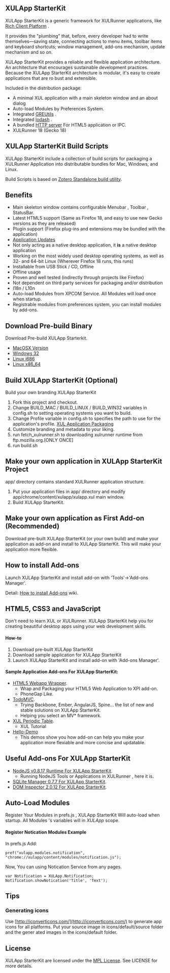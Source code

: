 XULApp StarterKit
-----------------------------
XULApp StarterKit is a generic framework for XULRunner applications, like [Rich Client Platform](http://en.wikipedia.org/wiki/Rich_client_platform) .

It provides the "plumbing" that, before, every developer had to write themselves—saving state, connecting actions to menu items, toolbar items and keyboard shortcuts;
 window management, add-ons mechanism, update mechanism and so on.

XULApp StarterKit provides a reliable and flexible application architecture.
An architecture that encourages sustainable development practices. Because the XULApp StarterKit architecture is modular, it's easy to create applications that are ro
bust and extensible.


Included in the distribution package:

* A minimal XUL application with a main skeleton window and an about dialog
* Auto-load Modules by Preferences System.
* Integrated [GREUtils](https://github.com/racklin/greutils) .
* Integrated [lodash](https://github.com/bestiejs/lodash) .
* A bundled [HTTP server](https://developer.mozilla.org/en-US/docs/Httpd.js/HTTP_server_for_unit_tests) For HTML5 application or IPC.
* XULRunner 18 (Gecko 18)


XULApp StarterKit Build Scripts
-----------------------------
XULApp StarterKit include a collection of build scripts for packaging a XULRunner Application into distributable
bundles for Mac, Windows, and Linux.

Build Scripts is based on [Zotero Standalone build utility](https://github.com/zotero/zotero-standalone-build).


Benefits
-----------------------------

* Main skeleton window contains configurable Menubar , Toolbar , StatusBar.
* Latest HTML5 support (Same as Firefox 18, and easy to use new Gecko versions as they are released)
* Plugin support (Firefox plug-ins and extensions may be bundled with the application)
* [Application Updates](https://developer.mozilla.org/en-US/docs/XULRunner/Application_Update)
* Not only acting as a native desktop application, it **is** a native desktop application
* Working on the most widely used desktop operating systems, as well as 32- and 64-bit Linux (Wherever Firefox 18 runs, this runs)
* Installable from USB Stick / CD, Offline
* Offline usage
* Proven and well tested (indirectly through projects like Firefox)
* Not dependent on third party services for packaging and/or distribution
* I18n / L10n
* Auto-load Modules from XPCOM Service. All Modules will load once when startup.
* Registrable modules from preferences system, you can install modules by add-ons.


Download Pre-build Binary
-----------------------------
Download Pre-build XULApp Starterkit.

* [MacOSX Version](https://s3.amazonaws.com/xulapp/starter-kit/1.1.0/xulapp-starterkit-1.1.0.0abc607.dmg)
* [Windows 32](https://s3.amazonaws.com/xulapp/starter-kit/1.1.0/xulapp-starterkit-1.1.0.0abc607-win32.zip)
* [Linux i686](https://s3.amazonaws.com/xulapp/starter-kit/1.1.0/xulapp-starterkit-1.1.0.0abc607-linux-i686.tar.bz2)
* [Linux x86_64](https://s3.amazonaws.com/xulapp/starter-kit/1.1.0/xulapp-starterkit-1.1.0.0abc607-linux-x86_64.tar.bz2)


Build XULApp StarterKit (Optional)
-----------------------------
Build your own branding XULApp StarterKit

1. Fork this project and checkout.
2. Change BUILD_MAC / BUILD_LINUX / BUILD_WIN32 variables in config.sh to setting operating systems you want to build.
3. Change Profile variable in config.sh to specifies the path to use for the application's profile. [XUL Application Packaging](https://developer.mozilla.org/en-US/docs/XUL_Application_Packaging)
4. Customize branding and metadata to your liking.
5. run fetch_xulrunner.sh to downloading xulrunner runtime from ftp.mozilla.org.[ONLY ONCE]
6. run build.sh


Make your own application in XULApp StarterKit Project
-----------------------------
app/ directory contains standard XULRunner application structure.
1. Put your application files in app/ directory and modify app/chrome/content/xulapp/xulapp.xul main window.
2. Build XULApp StarterKit.


Make your own application as First Add-on (Recommended)
-----------------------------
Download pre-built XULApp StarterKit (or your own build) and make your application as add-on and install to XULApp StarterKit.
This will make your application more flexible.


How to install Add-ons
-----------------------------
Launch XULApp StarterKit and install add-on with 'Tools'->'Add-ons Manager'.

Detail: [How to install Add-ons](https://github.com/racklin/xulapp-starterkit/wiki/How-to-install-Add-ons) wiki.


HTML5, CSS3 and JavaScript
-----------------------------
Don't need to learn XUL or XULRunner. XULApp StarterKit help you for creating beautiful desktop apps using your web development skills.
####  How-to
1. Download pre-built XULApp StarterKit
2. Download sample application for XULApp StarterKit
3. Launch XULApp StarterKit and install add-on with 'Add-ons Manager'.

#### Sample Application Add-ons For XULApp StarterKit:
* [HTML5 Webapp Wrapper](https://github.com/racklin/xulapp-starterkit-app-webapp-wrapper).
    * Wrap and Packaging your HTML5 Web Application to XPI add-on.
    * PhoneGap Like.
* [TodoMVC](https://github.com/racklin/xulapp-starterkit-app-todomvc).
    * Trying Backbone, Ember, AngularJS, Spine... the list of new and stable solutions on XULApp StarterKit.
    * Helping you select an MV* framework.
* [XUL Periodic Table](https://github.com/racklin/xulapp-starterkit-app-xul-periodic-table).
    * XUL Tutorial
* [Hello-Demo](https://github.com/racklin/xulapp-starterkit-app-hello-demo)
    * This demos show you how add-on can help you make your application more flexiable and more concise and updatable.


Useful Add-ons For XULApp StarterKit
-----------------------------
* [NodeJS v0.8.17 Runtime For XULApp StarterKit](https://github.com/racklin/xulapp-starterkit-addon-nodejs).
  * Running NodeJS Tools or Applications in XULRunner , here it is.
* [SQLite Manager 0.7.7 For XULApp StarterKit](https://github.com/racklin/xulapp-starterkit-addon-sqlitemanager).
* [DOM Inspector 2.0.12 For XULApp StarterKit](https://github.com/racklin/xulapp-starterkit-addon-dominspector).


Auto-Load Modules
-----------------------------
Register Your Modules in prefs.js , XULApp StarterKit Will auto-load when startup.
All Modules 's variables will in *XULApp* scope.


#### Register Notication Modules Example
In prefs.js Add:

```
pref("xulapp.modules.notification", "chrome://xulapp/content/modules/notification.js");
```

Now, You can using Notication Service from any pages.

```
var Notification = XULApp.Notification;
Notification.showNotication('Title', 'Text');
```


Tips
-----------------------------
### Generating icons
Use [http://iconverticons.com/](http://iconverticons.com/) to generate app icons for all platforms. Put your source image in icons/default/source folder and the gener
ated images in the icons/default folder.



License
-----------------------------
XULApp StarterKit are licensed under the [MPL License](http://mozilla.org/mpl/2.0/).
See LICENSE for more details.


